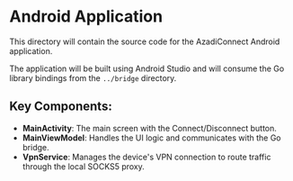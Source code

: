 # Android Application

This directory will contain the source code for the AzadiConnect Android application.

The application will be built using Android Studio and will consume the Go library bindings from the `../bridge` directory.

## Key Components:
- **MainActivity**: The main screen with the Connect/Disconnect button.
- **MainViewModel**: Handles the UI logic and communicates with the Go bridge.
- **VpnService**: Manages the device's VPN connection to route traffic through the local SOCKS5 proxy. 